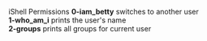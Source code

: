 iShell Permissions
**0-iam_betty** switches to another user  
**1-who_am_i** prints the user's name  
**2-groups** prints all groups for current user  
